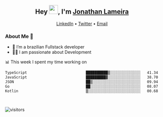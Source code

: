 <h2 align="center">Hey <img src="https://github.com/TheDudeThatCode/TheDudeThatCode/blob/master/Assets/Hi.gif" width="29">, I'm <a href="https://www.linkedin.com/in/jonathanlameira/">Jonathan Lameira</a></h2>
<p align="center">
  <a href="https://www.linkedin.com/in/jonathanlameira/">LinkedIn</a> •
  <a href="https://twitter.com/jlameira">Twitter</a> •
  <a href="mailto:jlameira@gmail.com">Email</a>
</p>

### About Me 🚀
- 🌱  I’m a brazilian Fullstack developer</br>
- 👨‍💻  I am passionate about Development</br>

<!-- ![Jonathan Lameira github stats](https://github-readme-stats.vercel.app/api?username=jlameirameli&show_icons=true&hide_border=true)&nbsp;&nbsp; -->

📊 This week I spent my time working on
<!--START_SECTION:waka-->

```txt
TypeScript                           ██████████▒░░░░░░░░░░░░░░   41.34 %
JavaScript                           █████████▓░░░░░░░░░░░░░░░   38.70 %
JSON                                 ██▒░░░░░░░░░░░░░░░░░░░░░░   09.94 %
Go                                   ██░░░░░░░░░░░░░░░░░░░░░░░   08.07 %
Kotlin                               ▒░░░░░░░░░░░░░░░░░░░░░░░░   00.68 %
```

<!--END_SECTION:waka-->

<br />

![visitors](https://visitor-badge.laobi.icu/badge?page_id=jlameira.jlameira)

